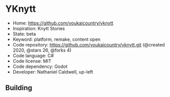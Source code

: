# YKnytt

- Home: https://github.com/youkaicountry/yknytt
- Inspiration: Knytt Stories
- State: beta
- Keyword: platform, remake, content open
- Code repository: https://github.com/youkaicountry/yknytt.git (@created 2020, @stars 26, @forks 4)
- Code language: C#
- Code license: MIT
- Code dependency: Godot
- Developer: Nathaniel Caldwell, up-left

## Building
